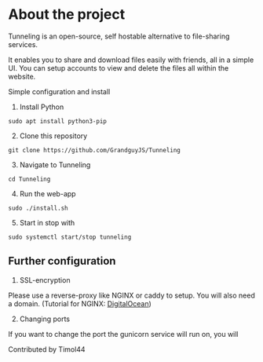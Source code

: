 # About the project
Tunneling is an open-source, self hostable alternative to file-sharing services.

It enables you to share and download files easily with friends, all in a simple UI. You can setup accounts to view and delete the files all within the website.

Simple configuration and install

1. Install Python
```
sudo apt install python3-pip
```
2. Clone this repository
```
git clone https://github.com/GrandguyJS/Tunneling
```
3. Navigate to Tunneling
```
cd Tunneling
```
4. Run the web-app
```
sudo ./install.sh
```
5. Start in stop with
```
sudo systemctl start/stop tunneling
```

## Further configuration

1. SSL-encryption

Please use a reverse-proxy like NGINX or caddy to setup. You will also need a domain. (Tutorial for NGINX: [DigitalOcean](https://www.digitalocean.com/community/tutorials/how-to-secure-nginx-with-let-s-encrypt-on-ubuntu-20-04))

2. Changing ports

If you want to change the port the gunicorn service will run on, you will 

Contributed by Timol44
